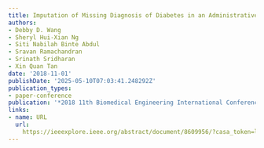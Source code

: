 ```yaml
---
title: Imputation of Missing Diagnosis of Diabetes in an Administrative EMR System
authors:
- Debby D. Wang
- Sheryl Hui-Xian Ng
- Siti Nabilah Binte Abdul
- Sravan Ramachandran
- Srinath Sridharan
- Xin Quan Tan
date: '2018-11-01'
publishDate: '2025-05-10T07:03:41.248292Z'
publication_types:
- paper-conference
publication: '*2018 11th Biomedical Engineering International Conference (BMEiCON)*'
links:
- name: URL
  url: 
    https://ieeexplore.ieee.org/abstract/document/8609956/?casa_token=lBC1Q6p9h7sAAAAA:JyTwR3vzsqspw_VbVC2YHNWj3iXoF0dloHT5kib_QvL4sy84yFSOW3EuCntgMCaOQLn1IS_78yE5
---
```

